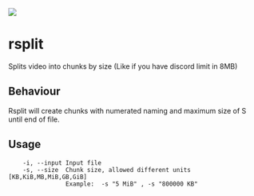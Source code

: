 ![](https://cdn.discordapp.com/attachments/829353018943602708/880923409041743903/rsync.png)
# rsplit
Splits video into chunks by size (Like if you have discord limit in 8MB)

## Behaviour
Rsplit will create chunks with numerated naming and maximum size of S until end of file.

## Usage
```
    -i, --input Input file
    -s, --size  Chunk size, allowed different units [KB,KiB,MB,MiB,GB,GiB]
                Example:  -s "5 MiB" , -s "800000 KB"
